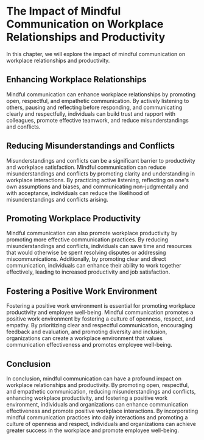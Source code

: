 The Impact of Mindful Communication on Workplace Relationships and Productivity
=================================================================================================================

In this chapter, we will explore the impact of mindful communication on workplace relationships and productivity.

Enhancing Workplace Relationships
---------------------------------

Mindful communication can enhance workplace relationships by promoting open, respectful, and empathetic communication. By actively listening to others, pausing and reflecting before responding, and communicating clearly and respectfully, individuals can build trust and rapport with colleagues, promote effective teamwork, and reduce misunderstandings and conflicts.

Reducing Misunderstandings and Conflicts
----------------------------------------

Misunderstandings and conflicts can be a significant barrier to productivity and workplace satisfaction. Mindful communication can reduce misunderstandings and conflicts by promoting clarity and understanding in workplace interactions. By practicing active listening, reflecting on one's own assumptions and biases, and communicating non-judgmentally and with acceptance, individuals can reduce the likelihood of misunderstandings and conflicts arising.

Promoting Workplace Productivity
--------------------------------

Mindful communication can also promote workplace productivity by promoting more effective communication practices. By reducing misunderstandings and conflicts, individuals can save time and resources that would otherwise be spent resolving disputes or addressing miscommunications. Additionally, by promoting clear and direct communication, individuals can enhance their ability to work together effectively, leading to increased productivity and job satisfaction.

Fostering a Positive Work Environment
-------------------------------------

Fostering a positive work environment is essential for promoting workplace productivity and employee well-being. Mindful communication promotes a positive work environment by fostering a culture of openness, respect, and empathy. By prioritizing clear and respectful communication, encouraging feedback and evaluation, and promoting diversity and inclusion, organizations can create a workplace environment that values communication effectiveness and promotes employee well-being.

Conclusion
----------

In conclusion, mindful communication can have a profound impact on workplace relationships and productivity. By promoting open, respectful, and empathetic communication, reducing misunderstandings and conflicts, enhancing workplace productivity, and fostering a positive work environment, individuals and organizations can enhance communication effectiveness and promote positive workplace interactions. By incorporating mindful communication practices into daily interactions and promoting a culture of openness and respect, individuals and organizations can achieve greater success in the workplace and promote employee well-being.

